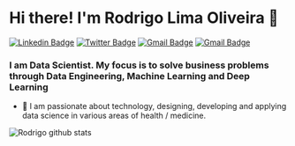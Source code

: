 # Hi there! I'm Rodrigo Lima Oliveira 👋

[![Linkedin Badge](https://img.shields.io/badge/-LinkedIn-blue?style=for-the-badge&logo=Linkedin&logoColor=white&link=https:https://www.linkedin.com/in/rodrigolima82/)](https://www.linkedin.com/in/rodrigolima82/)
[![Twitter Badge](https://img.shields.io/badge/-Twitter-1ca0f1?style=for-the-badge&labelColor=1ca0f1&logo=twitter&logoColor=white&link=https://twitter.com/robe_82)](https://twitter.com/robe_82)
[![Gmail Badge](https://img.shields.io/badge/-Gmail-c14438?style=for-the-badge&logo=Gmail&logoColor=white&link=mailto:rodrigolima82@gmail.com)](mailto:rodrigolima82@gmail.com)
[![Gmail Badge](https://img.shields.io/badge/-Gmail-c14438?style=for-the-badge&logo=Gmail&logoColor=white&link=mailto:rodrigolima82@gmail.com)](mailto:rodrigolima82@gmail.com)

### I am Data Scientist. My focus is to solve business problems through Data Engineering, Machine Learning and Deep Learning

- 🌱 I am passionate about technology, designing, developing and applying data science in various areas of health / medicine.

![Rodrigo github stats](https://github-readme-stats.vercel.app/api?username=rodrigolima82)
